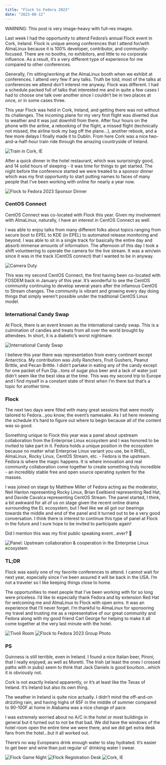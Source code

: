 ```yaml
---
title: "Flock to Fedora 2023"
date: "2023-08-12"
---
```


WARNING: This post is very image-heavy with full-res images.

Last week I had the opportunity to attend Fedora’s annual Flock event in Cork, Ireland.  Flock is unique among conferences that I attend for/with AlmaLinux because it is 100% developer, contributor, and community-focused.  There are no booths, no exhibitors, and little to no corporate influence.  As a result, it’s a very different type of experience for me compared to other conferences.

Generally, I’m sitting/working at the AlmaLinux booth when we exhibit at conferences.  I attend very few if any talks. Truth be told, most of the talks at conferences we attend don’t interest me anyway.  Flock was different.  I had a schedule packed full of talks that interested me and in quite a few cases I had to choose one talk over another since I couldn’t be in two places at once, or in some cases three.

This year Flock was held in Cork, Ireland, and getting there was not without its challenges.  The incoming plane for my very first flight was diverted due to weather and it was just downhill from there.  After four hours on the phone with the airline, a rebooking of the flight, a missed flight (technically not missed, the airline took my bag off the plane…), another rebook, and a few more delays I finally made it to Dublin.  From here Cork was a nice two-and-a-half-hour train ride through the amazing countryside of Ireland.

![Train in Cork, IE](/images/2023/08/train-in-cork-ie.jpg)

After a quick dinner in the hotel restaurant, which was surprisingly good, and 14 solid hours of sleeping - it was time for things to get started.  The night before the conference started we were treated to a sponsor dinner which was my first opportunity to start putting names to faces of many people that I’ve been working with online for nearly a year now.

![Flock to Fedora 2023 Sponsor Dinner](/images/2023/08/flocktofedora_sponsor_dinner.jpg)

### **CentOS Connect**
CentOS Connect was co-located with Flock this year.  Given my involvement with AlmaLinux, naturally, I have an interest in CentOS Connect as well.

I was able to enjoy talks from many different folks about topics ranging from secure boot to EPEL to KDE (in EPEL) to automated release monitoring and beyond.  I was able to sit in a single track for basically the entire day and absorb immense amounts of information.  The afternoon of this day I took a shift volunteering to operate the camera for the live stream.  It was a win/win since it was in the track (CentOS connect) that I wanted to be in anyway.

![Camera Duty](/images/2023/08/camera_duty.jpg)

This was my second CentOS Connect, the first having been co-located with FOSDEM back in January of this year.  It’s wonderful to see the CentOS community continuing to develop several years after the infamous CentOS to Stream changes.  The community is vibrant and growing every day doing things that simply weren’t possible under the traditional CentOS Linux model.

### **International Candy Swap**
At Flock, there is an event known as the international candy swap.  This is a culmination of candies and treats from all over the world brought by attendees.  In short, it is a diabetic’s worst nightmare.

![International Candy Swap](/images/2023/08/flock_candy_swap.jpg)

I believe this year there was representation from every continent except Antarctica.  My contribution was Jolly Ranchers, Fruit Gushers, Peanut Brittle, and Pecan Brittle.  I didn’t partake in eating any of the candy except for one packet of Fun Dip…tons of sugar plus beer and a lack of water just didn’t seem like the best idea at the time.  This was my second trip to Europe and I find myself in a constant state of thirst when I’m there but that’s a topic for another time.

### **Flock**
The next two days were filled with many great sessions that were mostly tailored to Fedora…you know, the event’s namesake.  As I sit here reviewing the schedule it’s hard to figure out where to begin because all of the content was so good.

Something unique to Flock this year was a panel about upstream collaboration from the Enterprise Linux ecosystem and I was honored to be invited to take part in it.  Fedora holds a unique position in the ecosystem because no matter what Enterprise Linux variant you use, be it RHEL, AlmaLinux, Rocky Linux, CentOS Stream, etc. - Fedora is the upstream.  Fedora is where the magic happens.  It is where innovation and real community collaboration come together to create something truly incredible - an incredibly stable free and open source operating system for the masses.

I was joined on stage by Matthew Miller of Fedora acting as the moderator, Neil Hanlon representing Rocky Linux, Brian Exelbierd representing Red Hat, and Davide Cavalca representing CentOS Stream.  The panel started, I think, a bit awkward for all of us on stage given the recent online drama surrounding the EL ecosystem, but I feel like we all got our bearings towards the middle and end of the panel and it turned out to be a very good conversation.  I think there is interest to continue this type of panel at Flock in the future and I sure hope to be invited to participate again!

Did I mention this was my first public speaking event…ever? 🙂


![Panel: Upstream collaboration & cooperation in the Enterprise Linux ecosystem](/images/2023/08/el-panel.jpg)

### **TL;DR**
Flock was easily one of my favorite conferences to attend.  I cannot wait for next year, especially since I’ve been assured it will be back in the USA.  I’m not a traveler so I like keeping things close to home.

The opportunities to meet people that I’ve been working with for so long were priceless.  I’d like to especially thank Fedora and by extension Red Hat for welcoming me and AlmaLinux to Flock with open arms.  It was an experience that I’ll never forget.  I’m thankful to AlmaLinux for sponsoring my travel and trusting me as a representative of our great community and Fedora along with my good friend Carl George for helping to make it all come together at the very last minute with the hotel.

![Tivoli Room](/images/2023/08/tivoli_room.jpg)
![Flock to Fedora 2023 Group Photo](/images/2023/08/flock-2023-group-photo.jpg)

### **PS**
Guinness is still terrible, even in Ireland.  I found a nice Italian beer, Pironi, that I really enjoyed, as well as Moretti.  The Irish (at least the ones I crossed paths with in pubs) seem to think that Jack Daniels is good bourbon…which it is obviously not.

Cork is not exactly Ireland apparently, or it’s at least like the Texas of Ireland.  It’s Ireland but also its own thing.

The weather in Ireland is quite nice actually.  I didn’t mind the off-and-on drizzling rain, and having highs of 65F in the middle of summer compared to 90-100F at home in Alabama was a nice change of pace.

I was extremely worried about no A/C in the hotel or most buildings in general but it turned out to not be that bad.  We did have the windows of the hotel room open the entire time we were there, and we did get extra desk fans from the hotel…but it all worked out.

There’s no way Europeans drink enough water to stay hydrated.  It’s easier to get beer and wine than just regular ol’ drinking water I swear.

![Flock Game Night](/images/2023/08/flock_game_night.jpg)
![Flock Registration Desk](/images/2023/08/flock-2023-registration.jpg)
![Cork, IE](/images/2023/08/cork_ie.jpg)